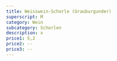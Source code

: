 ```yaml
---
title: Weisswein-Schorle (Grauburgunder)
superscript: M
category: Wein
subcategory: Schorlen
description: x
price1: 5,2
price2: --
price3: --
---
```

